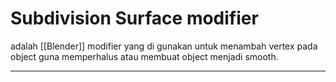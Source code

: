 # Subdivision Surface modifier
adalah [[Blender]] modifier yang di gunakan untuk menambah vertex pada object guna memperhalus atau membuat object menjadi smooth.

---
